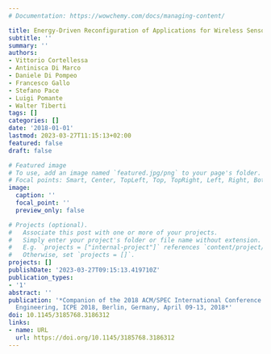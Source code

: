 ```yaml
---
# Documentation: https://wowchemy.com/docs/managing-content/

title: Energy-Driven Reconfiguration of Applications for Wireless Sensor Networks
subtitle: ''
summary: ''
authors:
- Vittorio Cortellessa
- Antinisca Di Marco
- Daniele Di Pompeo
- Francesco Gallo
- Stefano Pace
- Luigi Pomante
- Walter Tiberti
tags: []
categories: []
date: '2018-01-01'
lastmod: 2023-03-27T11:15:13+02:00
featured: false
draft: false

# Featured image
# To use, add an image named `featured.jpg/png` to your page's folder.
# Focal points: Smart, Center, TopLeft, Top, TopRight, Left, Right, BottomLeft, Bottom, BottomRight.
image:
  caption: ''
  focal_point: ''
  preview_only: false

# Projects (optional).
#   Associate this post with one or more of your projects.
#   Simply enter your project's folder or file name without extension.
#   E.g. `projects = ["internal-project"]` references `content/project/deep-learning/index.md`.
#   Otherwise, set `projects = []`.
projects: []
publishDate: '2023-03-27T09:15:13.419710Z'
publication_types:
- '1'
abstract: ''
publication: '*Companion of the 2018 ACM/SPEC International Conference on Performance
  Engineering, ICPE 2018, Berlin, Germany, April 09-13, 2018*'
doi: 10.1145/3185768.3186312
links:
- name: URL
  url: https://doi.org/10.1145/3185768.3186312
---
```


